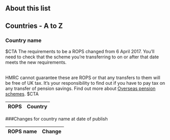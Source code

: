 ## About this list

## Countries - A to Z

### Country name

$CTA
The requirements to be a ROPS changed from 6 April 2017. You’ll need to check that the scheme you’re transferring to on or after that date meets the new requirements. <br><br>

HMRC cannot guarantee these are ROPS or that any transfers to them will be free of UK tax. It’s your responsibility to find out if you have to pay tax on any transfer of pension savings. Find out more about [Overseas pension schemes](https://www.gov.uk/government/collections/overseas-pension-schemes).
$CTA

| ROPS  | Country |
|-|-|

###Changes for country name at date of publish

| ROPS name | Change |
|-|-|